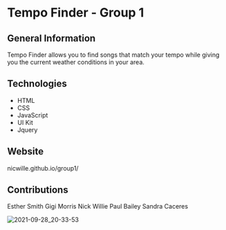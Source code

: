 # Tempo Finder - Group 1

## General Information
Tempo Finder allows you to find songs that match your tempo while giving you the current weather conditions in your area.

## Technologies
* HTML
* CSS
* JavaScript
* UI Kit
* Jquery

## Website
nicwille.github.io/group1/

## Contributions
Esther Smith
Gigi Morris
Nick Willie
Paul Bailey
Sandra Caceres

![2021-09-28_20-33-53](https://user-images.githubusercontent.com/28720227/135369966-7782bddc-146a-4629-8242-951b8d7a5e5d.png)

